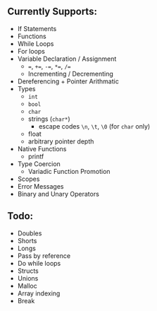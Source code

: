 ## Currently Supports:

- If Statements
- Functions
- While Loops
- For loops
- Variable Declaration / Assignment
  - `=`, `+=`, `-=`, `*=`, `/=`
  - Incrementing / Decrementing
- Dereferencing + Pointer Arithmatic
- Types
  - `int`
  - `bool`
  - `char`
  - strings (`char*`)
    - escape codes `\n`, `\t`, `\0` (for `char` only)
  - float
  - arbitrary pointer depth
- Native Functions
  - printf
- Type Coercion
  - Variadic Function Promotion
- Scopes
- Error Messages
- Binary and Unary Operators

## Todo:

- Doubles
- Shorts
- Longs
- Pass by reference
- Do while loops
- Structs
- Unions
- Malloc
- Array indexing
- Break
